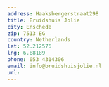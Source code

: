 ```yaml
---
address: Haaksbergerstraat298
title: Bruidshuis Jolie
city: Enschede
zip: 7513 EG
country: Netherlands
lat: 52.212576
lng: 6.88189
phone: 053 4314306
email: info@bruidshuisjolie.nl
url: 
---
```

